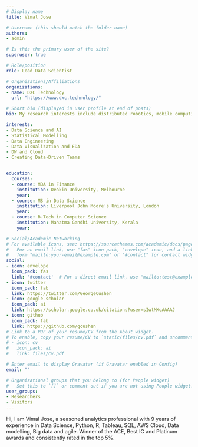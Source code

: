 ```yaml
---
# Display name
title: Vimal Jose

# Username (this should match the folder name)
authors:
- admin

# Is this the primary user of the site?
superuser: true

# Role/position
role: Lead Data Scientist

# Organizations/Affiliations
organizations:
- name: DXC Technology
  url: "https://www.dxc.technology/"

# Short bio (displayed in user profile at end of posts)
bio: My research interests include distributed robotics, mobile computing and programmable matter.

interests:
- Data Science and AI
- Statistical Modelling
- Data Engineering
- Data Visualization and EDA
- DW and Cloud 
- Creating Data-Driven Teams


education:
  courses:
  - course: MBA in Finance
    institution: Deakin University, Melbourne
    year: 
  - course: MS in Data Science
    institution: Liverpool John Moore's University, London
    year: 
  - course: B.Tech in Computer Science
    institution: Mahatma Gandhi University, Kerala
    year: 

# Social/Academic Networking
# For available icons, see: https://sourcethemes.com/academic/docs/page-builder/#icons
#   For an email link, use "fas" icon pack, "envelope" icon, and a link in the
#   form "mailto:your-email@example.com" or "#contact" for contact widget.
social:
- icon: envelope
  icon_pack: fas
  link: '#contact'  # For a direct email link, use "mailto:test@example.org".
- icon: twitter
  icon_pack: fab
  link: https://twitter.com/GeorgeCushen
- icon: google-scholar
  icon_pack: ai
  link: https://scholar.google.co.uk/citations?user=sIwtMXoAAAAJ
- icon: github
  icon_pack: fab
  link: https://github.com/gcushen
# Link to a PDF of your resume/CV from the About widget.
# To enable, copy your resume/CV to `static/files/cv.pdf` and uncomment the lines below.
# - icon: cv
#   icon_pack: ai
#   link: files/cv.pdf

# Enter email to display Gravatar (if Gravatar enabled in Config)
email: ""

# Organizational groups that you belong to (for People widget)
#   Set this to `[]` or comment out if you are not using People widget.
user_groups:
- Researchers
- Visitors
---
```


Hi, I am Vimal Jose, a seasoned analytics professional with 9 years of experience in Data Science, Python, R, Tableau, SQL, AWS Cloud, Data modelling, Big data and agile. Winner of the ACE, Best IC and Platinum awards and consistently rated in the top 5%.
